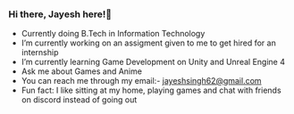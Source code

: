 ### Hi there, Jayesh here!👋

<!--
**jayeshsingh62/jayeshsingh62** is a ✨ _special_ ✨ repository because its `README.md` (this file) appears on your GitHub profile.
-->
-  Currently doing B.Tech in Information Technology
-  I’m currently working on an assigment given to me to get hired for an internship
-  I’m currently learning Game Development on Unity and Unreal Engine 4
-  Ask me about Games and Anime
-  You can reach me through my email:- jayeshsingh62@gmail.com
-  Fun fact: I like sitting at my home, playing games and chat with friends on discord instead of going out

